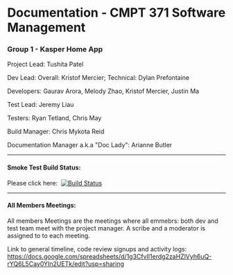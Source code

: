 # Documentation - CMPT 371 Software Management
### Group 1 - Kasper Home App

Project Lead: Tushita Patel

Dev Lead: Overall: Kristof Mercier; Technical: Dylan Prefontaine

Developers: Gaurav Arora, Melody Zhao, Kristof Mercier, Justin Ma

Test Lead: Jeremy Liau

Testers: Ryan Tetland, Chris May

Build Manager: Chris Mykota Reid

Documentation Manager a.k.a "Doc Lady": Arianne Butler

---

#### Smoke Test Build Status:
Please click here:&nbsp;
  [![Build Status](https://travis-ci.org/CMPT371Team1/Project.svg?branch=id5)](https://travis-ci.org/CMPT371Team1/Project)

---

#### All Members Meetings:
All members Meetings are the meetings where all emmebrs: both dev and test team meet with the project manager. A scribe and a moderator is assigned to to each meeting. 

Link to general timeline, code review signups and activity logs: https://docs.google.com/spreadsheets/d/1g3CfvlI1erdg2zaHZlVyh6uQ-rYQ6L5Cay0YIn2UETk/edit?usp=sharing


